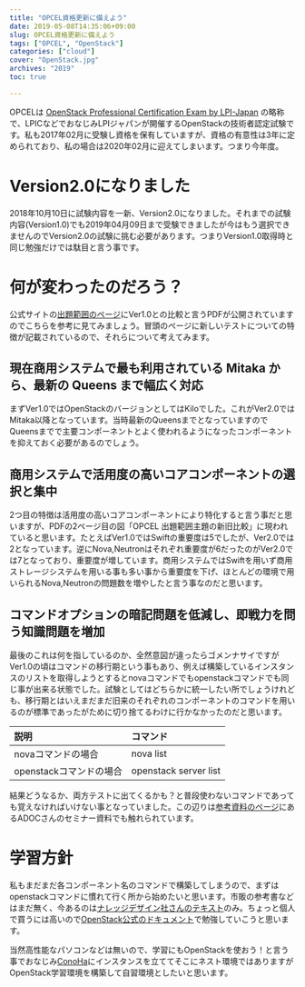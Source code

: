 ```yaml
---
title: "OPCEL資格更新に備えよう"
date: 2019-05-08T14:35:06+09:00
slug: OPCEL資格更新に備えよう
tags: ["OPCEL", "OpenStack"]
categories: ["cloud"]
cover: "OpenStack.jpg"
archives: "2019"
toc: true

---
```


OPCELは [OpenStack Professional Certification Exam by LPI-Japan](https://opcel.org/) の略称で、LPICなどでおなじみLPIジャパンが開催するOpenStackの技術者認定試験です。私も2017年02月に受験し資格を保有していますが、資格の有意性は3年に定められており、私の場合は2020年02月に迎えてしまいます。つまり今年度。

# Version2.0になりました

2018年10月10日に試験内容を一新、Version2.0になりました。それまでの試験内容(Version1.0)でも2019年04月09日まで受験できましたが今はもう選択できませんのでVersion2.0の試験に挑む必要があります。つまりVersion1.0取得時と同じ勉強だけでは駄目と言う事です。

# 何が変わったのだろう？

公式サイトの[出題範囲のページ](https://opcel.org/examarea)にVer1.0との比較と言うPDFが公開されていますのでこちらを参考に見てみましょう。冒頭のページに新しいテストについての特徴が記載されているので、それらについて考えてみます。

## 現在商用システムで最も利用されている Mitaka から、最新の Queens まで幅広く対応

まずVer1.0ではOpenStackのバージョンとしてはKiloでした。これがVer2.0ではMitaka以降となっています。当時最新のQueensまでとなっていますのでQueensまでで主要コンポーネントとよく使われるようになったコンポーネントを抑えておく必要があるのでしょう。

## 商用システムで活用度の高いコアコンポーネントの選択と集中

2つ目の特徴は活用度の高いコアコンポーネントにより特化すると言う事だと思いますが、PDFの2ページ目の図「OPCEL 出題範囲主題の新旧比較」に現われていると思います。たとえばVer1.0ではSwiftの重要度は5でしたが、Ver2.0では2となっています。逆にNova,Neutronはそれぞれ重要度が6だったのがVer2.0では7となっており、重要度が増しています。商用システムではSwiftを用いず商用ストレージシステムを用いる事も多い事から重要度を下げ、ほとんどの環境で用いられるNova,Neutronの問題数を増やしたと言う事なのだと思います。

## コマンドオプションの暗記問題を低減し、即戦力を問う知識問題を増加

最後のこれは何を指しているのか、全然意図が違ったらゴメンナサイですがVer1.0の頃はコマンドの移行期という事もあり、例えば構築しているインスタンスのリストを取得しようとするとnovaコマンドでもopenstackコマンドでも同じ事が出来る状態でした。試験としてはどちらかに統一したい所でしょうけれども、移行期とはいえまだまだ旧来のそれぞれのコンポーネントのコマンドを用いるのが標準であったがために切り捨てるわけに行かなかったのだと思います。

|説明|コマンド|
|:--|:--|
|novaコマンドの場合|nova list|
|openstackコマンドの場合|openstack server list|


結果どうなるか、両方テストに出てくるかも？と普段使わないコマンドであっても覚えなければいけない事となっていました。この辺りは[参考資料のページ](https://opcel.org/download)にあるADOCさんのセミナー資料でも触れられています。


# 学習方針

私もまだまだ各コンポーネント名のコマンドで構築してしまうので、まずはopenstackコマンドに慣れて行く所から始めたいと思います。市販の参考書などはまだ無く、今あるのは[ナレッジデザイン社さんのテキスト](https://opcel.org/textbook)のみ。ちょっと個人で買うには高いので[OpenStack公式のドキュメント](https://docs.openstack.org/ja/)で勉強していこうと思います。

当然高性能なパソコンなどは無いので、学習にもOpenStackを使おう！と言う事でおなじみ[ConoHa](https://www.conoha.jp/conoha/)にインスタンスを立ててそこにネスト環境ではありますがOpenStack学習環境を構築して自習環境としたいと思います。


